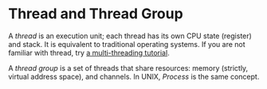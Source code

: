 # Thread and Thread Group
A *thread* is an execution unit; each thread has its own CPU state (register) and stack. It is 
equivalent to traditional operating systems. If you are not familiar with thread, try
[a multi-threading tutorial](https://www.toptal.com/python/beginners-guide-to-concurrency-and-parallelism-in-python).

A *thread group* is a set of threads that share resources: memory (strictly, virtual address space),
and channels. In UNIX, *Process* is the same concept.
